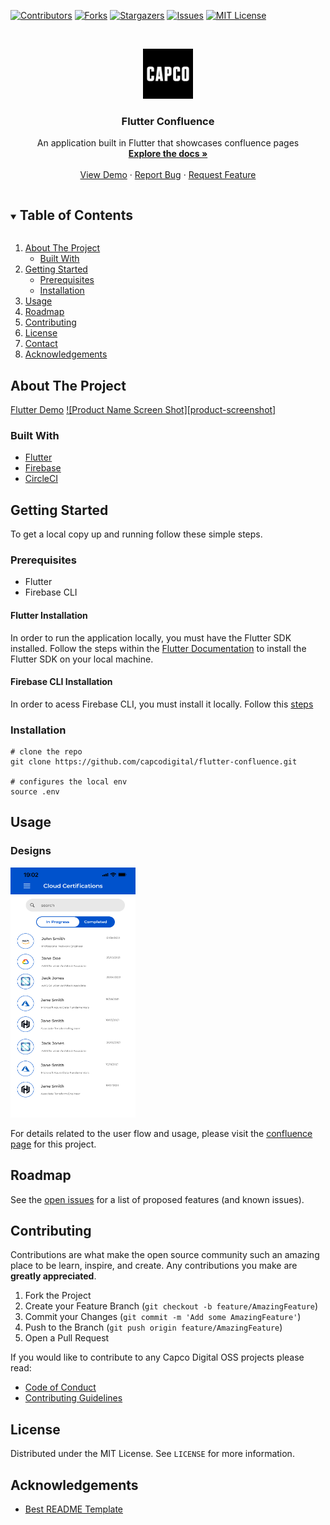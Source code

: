 [![Contributors][contributors-shield]][contributors-url]
[![Forks][forks-shield]][forks-url]
[![Stargazers][stars-shield]][stars-url]
[![Issues][issues-shield]][issues-url]
[![MIT License][license-shield]][license-url]

<!-- PROJECT LOGO -->
<br />
<p align="center">
  <a href="https://github.com/capcodigital/flutter-confluence">
    <img src="images/logo.png" alt="Logo" width="80" height="80">
  </a>

  <h3 align="center">Flutter Confluence</h3>

  <p align="center">
  An application built in Flutter that showcases confluence pages
    <br />
    <a href="https://github.com/capcodigital/flutter-confluence"><strong>Explore the docs »</strong></a>
    <br />
    <br />
    <a href="https://github.com/capcodigital/flutter-confluence">View Demo</a>
    ·
    <a href="https://github.com/capcodigital/flutter-confluence/issues">Report Bug</a>
    ·
    <a href="https://github.com/capcodigital/flutter-confluence/issues">Request Feature</a>
  </p>
</p>

<!-- TABLE OF CONTENTS -->
<details open="open">
  <summary><h2 style="display: inline-block">Table of Contents</h2></summary>
  <ol>
    <li>
      <a href="#about-the-project">About The Project</a>
      <ul>
        <li><a href="#built-with">Built With</a></li>
      </ul>
    </li>
    <li>
      <a href="#getting-started">Getting Started</a>
      <ul>
        <li><a href="#prerequisites">Prerequisites</a></li>
        <li><a href="#installation">Installation</a></li>
      </ul>
    </li>
    <li><a href="#usage">Usage</a></li>
    <li><a href="#roadmap">Roadmap</a></li>
    <li><a href="#contributing">Contributing</a></li>
    <li><a href="#license">License</a></li>
    <li><a href="#contact">Contact</a></li>
    <li><a href="#acknowledgements">Acknowledgements</a></li>
  </ol>
</details>

<!-- ABOUT THE PROJECT -->
## About The Project
[Flutter Demo]()
[![Product Name Screen Shot][product-screenshot]](https://example.com)


### Built With

* [Flutter](https://flutter.dev/)
* [Firebase](https://https://firebase.google.com/)
* [CircleCI](https://circleci.com/)

<!-- GETTING STARTED -->
## Getting Started

To get a local copy up and running follow these simple steps.

### Prerequisites

* Flutter
* Firebase CLI

#### Flutter Installation

In order to run the application locally, you must have the Flutter SDK installed.  Follow the steps within the [Flutter Documentation](https://flutter.dev/docs/get-started/install) to install the Flutter SDK on your local machine.

#### Firebase CLI Installation

In order to acess Firebase CLI, you must install it locally. Follow this [steps](https://firebase.google.com/docs/cli) 

### Installation

```shell
# clone the repo
git clone https://github.com/capcodigital/flutter-confluence.git

# configures the local env
source .env
```

<!-- USAGE EXAMPLES -->
## Usage

### Designs

<img src="images/home-screen.png" alt="HomeScreen" width="200" height="400">

For details related to the user flow and usage, please visit the [confluence page](https://ilabs-capco.atlassian.net/wiki/spaces/BPG/pages/2610627123/Flutter+Confluence) for this project.

<!-- ROADMAP -->
## Roadmap

See the [open issues](https://github.com/capcodigital/flutter-confluence/issues) for a list of proposed features (and known issues).

<!-- CONTRIBUTING -->
## Contributing

Contributions are what make the open source community such an amazing place to be learn, inspire, and create. Any contributions you make are **greatly appreciated**.

1. Fork the Project
2. Create your Feature Branch (`git checkout -b feature/AmazingFeature`)
3. Commit your Changes (`git commit -m 'Add some AmazingFeature'`)
4. Push to the Branch (`git push origin feature/AmazingFeature`)
5. Open a Pull Request

If you would like to contribute to any Capco Digital OSS projects please read:

* [Code of Conduct](https://github.com/capcodigital/.github/blob/master/CODE_OF_CONDUCT.md)
* [Contributing Guidelines](https://github.com/capcodigital/.github/blob/master/CONTRIBUTING.md)

<!-- LICENSE -->
## License

Distributed under the MIT License. See `LICENSE` for more information.

<!-- ACKNOWLEDGEMENTS -->
## Acknowledgements

* [Best README Template](https://github.com/othneildrew/Best-README-Template/blob/master/README.md)

<!-- MARKDOWN LINKS & IMAGES -->
<!-- https://www.markdownguide.org/basic-syntax/#reference-style-links -->
[contributors-shield]: https://img.shields.io/github/contributors/capcodigital/flutter-confluence.svg?style=for-the-badge
[contributors-url]: https://github.com/capcodigital/flutter-confluence/graphs/contributors
[forks-shield]: https://img.shields.io/github/forks/capcodigital/flutter-confluence.svg?style=for-the-badge
[forks-url]: https://github.com/capcodigital/flutter-confluence/network/members
[stars-shield]: https://img.shields.io/github/stars/capcodigital/flutter-confluence.svg?style=for-the-badge
[stars-url]: https://github.com/capcodigital/flutter-confluence/stargazers
[issues-shield]: https://img.shields.io/github/issues/capcodigital/flutter-confluence.svg?style=for-the-badge
[issues-url]: https://github.com/capcodigital/flutter-confluence/issues
[license-shield]: https://img.shields.io/github/license/capcodigital/flutter-confluence.svg?style=for-the-badge
[license-url]: https://github.com/capcodigital/flutter-confluence/blob/master/LICENSE
